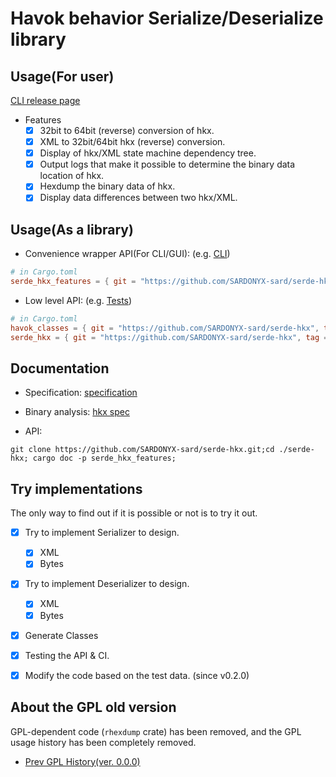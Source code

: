# Havok behavior Serialize/Deserialize library

## Usage(For user)

[CLI release page](https://github.com/SARDONYX-sard/serde-hkx/releases)

- Features
  - [x] 32bit to 64bit (reverse) conversion of hkx.
  - [x] XML to 32bit/64bit hkx (reverse) conversion.
  - [x] Display of hkx/XML state machine dependency tree.
  - [x] Output logs that make it possible to determine the binary data location of hkx.
  - [x] Hexdump the binary data of hkx.
  - [x] Display data differences between two hkx/XML.

## Usage(As a library)

- Convenience wrapper API(For CLI/GUI): (e.g. [CLI](./crates/cli/src/cli/mod.rs))

```toml
# in Cargo.toml
serde_hkx_features = { git = "https://github.com/SARDONYX-sard/serde-hkx", tag = "0.2.0" }
```

- Low level API: (e.g. [Tests](./serde_hkx/src/tests/verify.rs))

```toml
# in Cargo.toml
havok_classes = { git = "https://github.com/SARDONYX-sard/serde-hkx", tag = "0.2.0" }
serde_hkx = { git = "https://github.com/SARDONYX-sard/serde-hkx", tag = "0.2.0" }
```

## Documentation

- Specification: [specification](./docs/specification/hkx_binary_format.md)
- Binary analysis: [hkx spec](./docs/handson_hex_dump/defaultmale/readme.md)

- API:

```shell
git clone https://github.com/SARDONYX-sard/serde-hkx.git;cd ./serde-hkx; cargo doc -p serde_hkx_features;
```

## Try implementations

The only way to find out if it is possible or not is to try it out.

- [x] Try to implement Serializer to design.
  - [x] XML
  - [x] Bytes
- [x] Try to implement Deserializer to design.

  - [x] XML
  - [x] Bytes

- [x] Generate Classes

- [x] Testing the API & CI.
- [x] Modify the code based on the test data. (since v0.2.0)

## About the GPL old version

GPL-dependent code (`rhexdump` crate) has been removed, and the GPL usage history has been completely removed.

- [Prev GPL History(ver. 0.0.0)](https://github.com/SARDONYX-sard/serde-hkx/releases/tag/0.0.0-prev-gpl-history)
